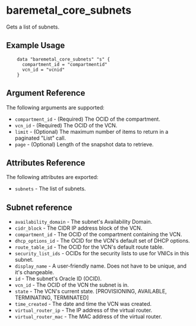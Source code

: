 # baremetal\_core\_subnets

Gets a list of subnets.

## Example Usage

```
    data "baremetal_core_subnets" "s" {
      compartment_id = "compartmentid"
      vcn_id = "vcnid"
    }
```

## Argument Reference

The following arguments are supported:

* `compartment_id` - (Required) The OCID of the compartment.
* `vcn_id` - (Required) The OCID of the VCN.
* `limit` - (Optional) The maximum number of items to return in a paginated "List" call.
* `page` - (Optional) Length of the snapshot data to retrieve.

## Attributes Reference

The following attributes are exported:

* `subnets` - The list of subnets.

## Subnet reference
* `availability_domain` - The subnet's Availability Domain.
* `cidr_block` - The CIDR IP address block of the VCN.
* `compartment_id` - The OCID of the compartment containing the VCN.
* `dhcp_options_id` - The OCID for the VCN's default set of DHCP options.
* `route_table_id` - The OCID for the VCN's default route table.
* `security_list_ids` - OCIDs for the security lists to use for VNICs in this subnet.
* `display_name` - A user-friendly name. Does not have to be unique, and it's changeable.
* `id` - The subnet's Oracle ID (OCID).
* `vcn_id` - The OCID of the VCN the subnet is in.
* `state` - The VCN's current state. [PROVISIONING, AVAILABLE, TERMINATING, TERMINATED]
* `time_created` - The date and time the VCN was created.
* `virtual_router_ip` - The IP address of the virtual router.
* `virtual_router_mac` - The MAC address of the virtual router.